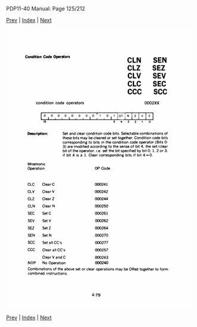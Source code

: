 PDP11-40 Manual: Page 125/212

[Prev](pdp11-40-000124.html) | [Index](index.html) | [Next](pdp11-40-000126.html)

![](pdp11-40-000125.gif)

[Prev](pdp11-40-000124.html) | [Index](index.html) | [Next](pdp11-40-000126.html)

